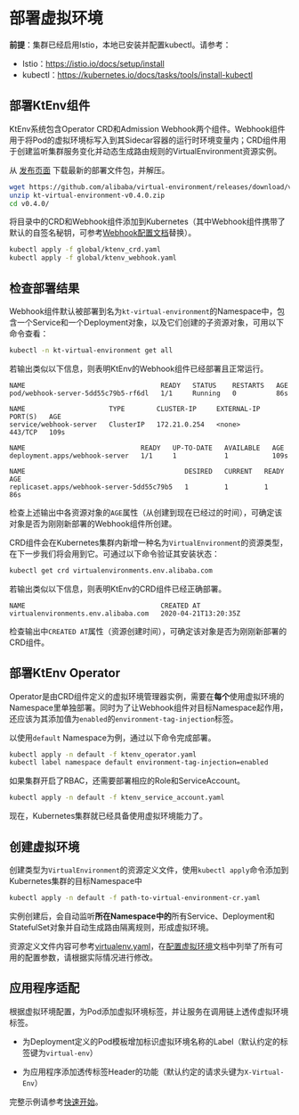 # 部署虚拟环境

**前提**：集群已经启用Istio，本地已安装并配置kubectl。请参考：

- Istio：https://istio.io/docs/setup/install
- kubectl：https://kubernetes.io/docs/tasks/tools/install-kubectl

## 部署KtEnv组件

KtEnv系统包含Operator CRD和Admission Webhook两个组件。Webhook组件用于将Pod的虚拟环境标写入到其Sidecar容器的运行时环境变量内；CRD组件用于创建监听集群服务变化并动态生成路由规则的VirtualEnvironment资源实例。

从 [发布页面](https://github.com/alibaba/virtual-environment/releases) 下载最新的部署文件包，并解压。

```bash
wget https://github.com/alibaba/virtual-environment/releases/download/v0.4.0/kt-virtual-environment-v0.4.0.zip
unzip kt-virtual-environment-v0.4.0.zip
cd v0.4.0/
```

将目录中的CRD和Webhook组件添加到Kubernetes（其中Webhook组件携带了默认的自签名秘钥，可参考[Webhook配置文档](zh-cn/doc/webhook.md)替换）。

```bash
kubectl apply -f global/ktenv_crd.yaml
kubectl apply -f global/ktenv_webhook.yaml
```

## 检查部署结果

Webhook组件默认被部署到名为`kt-virtual-environment`的Namespace中，包含一个Service和一个Deployment对象，以及它们创建的子资源对象，可用以下命令查看：

```bash
kubectl -n kt-virtual-environment get all
```

若输出类似以下信息，则表明KtEnv的Webhook组件已经部署且正常运行。

```
NAME                                  READY   STATUS    RESTARTS   AGE
pod/webhook-server-5dd55c79b5-rf6dl   1/1     Running   0          86s

NAME                     TYPE        CLUSTER-IP     EXTERNAL-IP   PORT(S)   AGE
service/webhook-server   ClusterIP   172.21.0.254   <none>        443/TCP   109s

NAME                             READY   UP-TO-DATE   AVAILABLE   AGE
deployment.apps/webhook-server   1/1     1            1           109s

NAME                                        DESIRED   CURRENT   READY   AGE
replicaset.apps/webhook-server-5dd55c79b5   1         1         1       86s
```

检查上述输出中各资源对象的`AGE`属性（从创建到现在已经过的时间），可确定该对象是否为刚刚新部署的Webhook组件所创建。

CRD组件会在Kubernetes集群内新增一种名为`VirtualEnvironment`的资源类型，在下一步我们将会用到它。可通过以下命令验证其安装状态：

```bash
kubectl get crd virtualenvironments.env.alibaba.com
```

若输出类似以下信息，则表明KtEnv的CRD组件已经正确部署。

```
NAME                                  CREATED AT
virtualenvironments.env.alibaba.com   2020-04-21T13:20:35Z
```

检查输出中`CREATED AT`属性（资源创建时间），可确定该对象是否为刚刚新部署的CRD组件。

## 部署KtEnv Operator

Operator是由CRD组件定义的虚拟环境管理器实例，需要在**每个**使用虚拟环境的Namespace里单独部署。同时为了让Webhook组件对目标Namespace起作用，还应该为其添加值为`enabled`的`environment-tag-injection`标签。

以使用`default` Namespace为例，通过以下命令完成部署。

```bash
kubectl apply -n default -f ktenv_operator.yaml
kubectl label namespace default environment-tag-injection=enabled
```

如果集群开启了RBAC，还需要部署相应的Role和ServiceAccount。

```bash
kubectl apply -n default -f ktenv_service_account.yaml
```

现在，Kubernetes集群就已经具备使用虚拟环境能力了。

## 创建虚拟环境

创建类型为`VirtualEnvironment`的资源定义文件，使用`kubectl apply`命令添加到Kubernetes集群的目标Namespace中

```bash
kubectl apply -n default -f path-to-virtual-environment-cr.yaml
```

实例创建后，会自动监听**所在Namespace中的**所有Service、Deployment和StatefulSet对象并自动生成路由隔离规则，形成虚拟环境。

资源定义文件内容可参考[virtualenv.yaml](https://github.com/alibaba/virtual-environment/blob/master/examples/deploy/virtualenv.yaml)，在[配置虚拟环境](zh-cn/doc/configuration.md)文档中列举了所有可用的配置参数，请根据实际情况进行修改。

## 应用程序适配

根据虚拟环境配置，为Pod添加虚拟环境标签，并让服务在调用链上透传虚拟环境标签。

- 为Deployment定义的Pod模板增加标识虚拟环境名称的Label（默认约定的标签键为`virtual-env`）

- 为应用程序添加透传标签Header的功能（默认约定的请求头键为`X-Virtual-Env`）

完整示例请参考[快速开始](zh-cn/doc/quickstart.md)。
